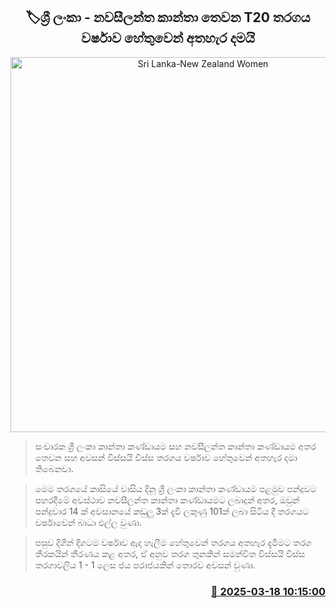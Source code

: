 <p align='center'><b><h2 align='center' title='Sri Lanka-New Zealand Women's 3rd T20 Abandoned Due to Rain'>🏷ශ්‍රී ලංකා - නවසීලන්ත කාන්තා තෙවන T20 තරගය වර්ෂාව හේතුවෙන් අතහැර දමයි</h2></b></p>
<p align='center'><img src='https://helakuru.sgp1.cdn.digitaloceanspaces.com/esana/images/lib/sl-women-team-new-today-archived.jpg' width='600' alt='Sri Lanka-New Zealand Women's 3rd T20 Abandoned Due to Rain'></p>

> සංචාරක ශ්‍රී ලංකා කාන්තා කණ්ඩායම සහ නවසීලන්ත කාන්තා කණ්ඩායම අතර තෙවන සහ අවසන් විස්සයි විස්ස තරගය වර්ෂාව හේතුවෙන් අතහැර දමා තිබෙනවා.

> මෙම තරගයේ කාසියේ වාසිය දිනූ ශ්‍රී ලංකා කාන්තා කණ්ඩායම පළමුව පන්දුවට පහරදීමේ අවස්ථාව නවසීලන්ත කාන්තා කණ්ඩායමට ලබාදුන් අතර, ඔවුන් පන්දුවාර 14 ක් අවසානයේ කඩුලු 3ක් දැවී ලකුණු 101ක් ලබා සිටිය දී තරගයට වර්ෂාවෙන් බාධා එල්ල වුණා.

> පසුව දිගින් දිගටම වර්ෂාව ඇද හැලීම හේතුවෙන් තරගය අතහැර දැමීමට තරග තීරකයින් තීරණය කළ අතර, ඒ අනුව තරග තුනකින් සමන්විත විස්සයි විස්ස තරගාවලිය 1 - 1 ලෙස ජය පරාජයකින් තොරව අවසන් වුණා.



<h3 align='right'><a href='https://www.helakuru.lk/esana/p/108406/'>📅 2025-03-18 10:15:00</a></h3>
